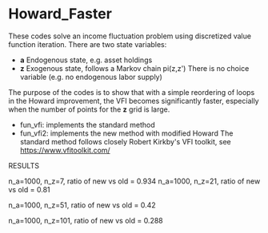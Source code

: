 # Howard_Faster

These codes solve an income fluctuation problem using discretized value function iteration.
There are two state variables:
- **a** Endogenous state, e.g. asset holdings
- **z** Exogenous state, follows a Markov chain pi(z,z')
There is no choice variable (e.g. no endogenous labor supply)

The purpose of the codes is to show that with a simple reordering of loops in the Howard improvement, the VFI becomes significantly faster, especially when the number of points for the **z** grid is large.
- fun_vfi: implements the standard method
- fun_vfi2: implements the new method with modified Howard
The standard method follows closely Robert Kirkby's VFI toolkit, see https://www.vfitoolkit.com/

RESULTS

n_a=1000, n_z=7, ratio of new vs old = 0.934
n_a=1000, n_z=21, ratio of new vs old = 0.81

n_a=1000, n_z=51, ratio of new vs old = 0.42

n_a=1000, n_z=101, ratio of new vs old = 0.288
